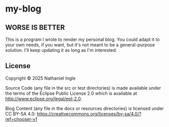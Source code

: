 # my-blog

## WORSE IS BETTER

This is a program I wrote to render my personal blog. You could adapt it to your own needs, if you want, but it's not meant to be a general-purpose solution. I'll keep updating it as long as I'm interested. 

## License

Copyright © 2025 Nathaniel Ingle 

Source Code (any file in the src or test directories) is made available under the
terms of the Eclipse Public License 2.0 which is available at
http://www.eclipse.org/legal/epl-2.0.

Blog Content (any file in the docs or resources directories) is licensed
under CC BY-SA 4.0: https://creativecommons.org/licenses/by-sa/4.0/?ref=chooser-v1

